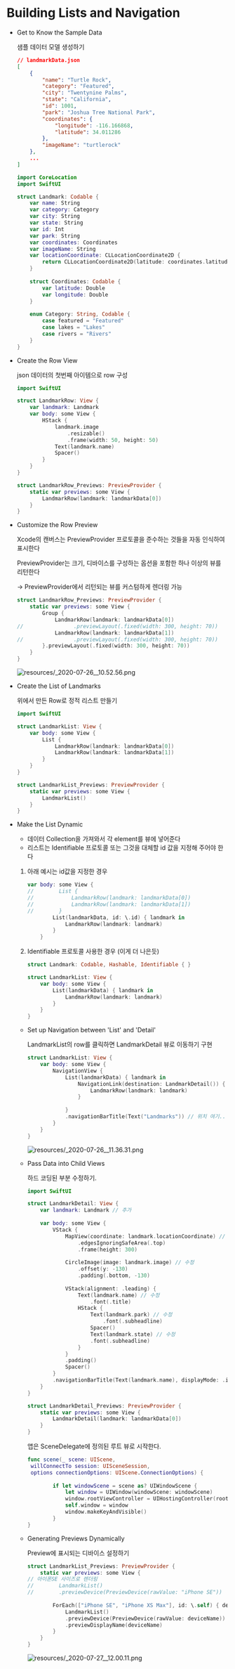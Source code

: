 # Building Lists and Navigation

- Get to Know the Sample Data

    샘플 데이터 모델 생성하기

    ```json
    // landmarkData.json
    [
        {
            "name": "Turtle Rock",
            "category": "Featured",
            "city": "Twentynine Palms",
            "state": "California",
            "id": 1001,
            "park": "Joshua Tree National Park",
            "coordinates": {
                "longitude": -116.166868,
                "latitude": 34.011286
            },
            "imageName": "turtlerock"
        },
    	...
    ]
    ```

    ```swift
    import CoreLocation
    import SwiftUI

    struct Landmark: Codable {
        var name: String
        var category: Category
        var city: String
        var state: String
        var id: Int
        var park: String
        var coordinates: Coordinates
        var imageName: String
        var locationCoordinate: CLLocationCoordinate2D {
            return CLLocationCoordinate2D(latitude: coordinates.latitude, longitude: coordinates.longitude)
        }
        
        struct Coordinates: Codable {
            var latitude: Double
            var longitude: Double
        }
        
        enum Category: String, Codable {
            case featured = "Featured"
            case lakes = "Lakes"
            case rivers = "Rivers"
        }
    }
    ```

- Create the Row View

    json 데이터의 첫번째 아이템으로 row 구성

    ```swift
    import SwiftUI

    struct LandmarkRow: View {
        var landmark: Landmark
        var body: some View {
            HStack {
                landmark.image
                    .resizable()
                    .frame(width: 50, height: 50)
                Text(landmark.name)
                Spacer()
            }
        }
    }

    struct LandmarkRow_Previews: PreviewProvider {
        static var previews: some View {
            LandmarkRow(landmark: landmarkData[0])
        }
    }
    ```

- Customize the Row Preview

    Xcode의 캔버스는 PreviewProvider 프로토콜을 준수하는 것들을 자동 인식하여 표시한다

    PreviewProvider는 크기, 디바이스를 구성하는 옵션을 포함한 하나 이상의 뷰를 리턴한다

    → PreviewProvider에서 리턴되는 뷰를 커스텀하게 렌더링 가능

    ```swift
    struct LandmarkRow_Previews: PreviewProvider {
        static var previews: some View {
            Group {
                LandmarkRow(landmark: landmarkData[0])
    //                .previewLayout(.fixed(width: 300, height: 70))
                LandmarkRow(landmark: landmarkData[1])
    //                .previewLayout(.fixed(width: 300, height: 70))
            }.previewLayout(.fixed(width: 300, height: 70))
        }
    }
    ```

    ![resources/_2020-07-26__10.52.56.png](resources/_2020-07-26__10.52.56.png)

- Create the List of Landmarks

    위에서 만든 Row로 정적 리스트 만들기

    ```swift
    import SwiftUI

    struct LandmarkList: View {
        var body: some View {
            List {
                LandmarkRow(landmark: landmarkData[0])
                LandmarkRow(landmark: landmarkData[1])
            }
        }
    }

    struct LandmarkList_Previews: PreviewProvider {
        static var previews: some View {
            LandmarkList()
        }
    }
    ```

- Make the List Dynamic
    - 데이터 Collection을 가져와서 각 element를 뷰에 넣어준다
    - 리스트는 Identifiable 프로토콜 또는 그것을 대체할 id 값을 지정해 주어야 한다
    1. 아래 예시는 id값을 지정한 경우

        ```swift
        var body: some View {
        //        List {
        //            LandmarkRow(landmark: landmarkData[0])
        //            LandmarkRow(landmark: landmarkData[1])
        //        }
                List(landmarkData, id: \.id) { landmark in
                    LandmarkRow(landmark: landmark)
                }
            }
        ```

    2. Identifiable 프로토콜 사용한 경우 (이게 더 나은듯)

        ```swift
        struct Landmark: Codable, Hashable, Identifiable { }

        struct LandmarkList: View {
            var body: some View {
                List(landmarkData) { landmark in
                    LandmarkRow(landmark: landmark)
                }
            }
        }
        ```

    - Set up Navigation between 'List' and 'Detail'

        LandmarkList의 row를 클릭하면 LandmarkDetail 뷰로 이동하기 구현

        ```swift
        struct LandmarkList: View {
            var body: some View {
                NavigationView {
                    List(landmarkData) { landmark in
                        NavigationLink(destination: LandmarkDetail()) {
                            LandmarkRow(landmark: landmark)
                        }
                        
                    }
                    .navigationBarTitle(Text("Landmarks")) // 위치 여기..
                }
            }
        }
        ```

        ![resources/_2020-07-26__11.36.31.png](resources/_2020-07-26__11.36.31.png)

    - Pass Data into Child Views

        하드 코딩된 부분 수정하기.

        ```swift
        import SwiftUI

        struct LandmarkDetail: View {
            var landmark: Landmark // 추가
            
            var body: some View {
                VStack {
                    MapView(coordinate: landmark.locationCoordinate) // 수정
                        .edgesIgnoringSafeArea(.top)
                        .frame(height: 300) 
                    
                    CircleImage(image: landmark.image) // 수정
                        .offset(y: -130)
                        .padding(.bottom, -130)
                    
                    VStack(alignment: .leading) {
                        Text(landmark.name) // 수정
                            .font(.title)
                        HStack {
                            Text(landmark.park) // 수정
                                .font(.subheadline)
                            Spacer()
                            Text(landmark.state) // 수정
                            .font(.subheadline)
                        }
                    }
                    .padding()
                    Spacer()
                }
                .navigationBarTitle(Text(landmark.name), displayMode: .inline) // 수정
            }
        }

        struct LandmarkDetail_Previews: PreviewProvider {
            static var previews: some View {
                LandmarkDetail(landmark: landmarkData[0])
            }
        }
        ```

        앱은 SceneDelegate에 정의된 루트 뷰로 시작한다.

        ```swift
        func scene(_ scene: UIScene,
         willConnectTo session: UISceneSession,
         options connectionOptions: UIScene.ConnectionOptions) {
         
                if let windowScene = scene as? UIWindowScene {
                    let window = UIWindow(windowScene: windowScene)
                    window.rootViewController = UIHostingController(rootView: LandmarkList())
                    self.window = window
                    window.makeKeyAndVisible()
                }
        }
        ```

    - Generating Previews Dynamically

        Preview에 표시되는 디바이스 설정하기

        ```swift
        struct LandmarkList_Previews: PreviewProvider {
            static var previews: some View {
        // 아이폰SE 사이즈로 렌더링
        //        LandmarkList()
        //        .previewDevice(PreviewDevice(rawValue: "iPhone SE"))
                
                ForEach(["iPhone SE", "iPhone XS Max"], id: \.self) { deviceName in
                    LandmarkList()
                    .previewDevice(PreviewDevice(rawValue: deviceName))
                    .previewDisplayName(deviceName)
                }
            }
        }
        ```

        ![resources/_2020-07-27__12.00.11.png](resources/_2020-07-27__12.00.11.png)

